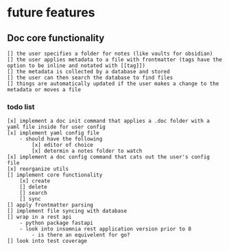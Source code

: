 # future features 

## Doc core functionality
    [] the user specifies a folder for notes (like vaults for obsidian)
    [] the user applies metadata to a file with frontmatter (tags have the option to be inline and notated with [[tag]])
    [] the metadata is collected by a database and stored
    [] the user can then search the database to find files
    [] things are automatically updated if the user makes a change to the metadata or moves a file

### todo list 
    [x] implement a doc init command that applies a .doc folder with a yaml file inside for user config
    [x] implement yaml config file
        - should have the following
            [x] editor of choice
            [x] determin a notes folder to watch 
    [x] implement a doc config command that cats out the user's config file
    [x] reorganize utils 
    [] implement core functionality 
        [x] create 
        [] delete 
        [] search 
        [] sync
    [] apply frontmatter parsing
    [] implement file syncing with database
    [] wrap in a rest api
        - python package fastapi
        - look into insomnia rest application version prior to 8
            - is there an equivelent for go? 
    [] look into test coverage

